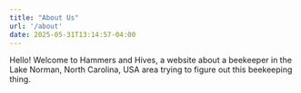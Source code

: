 ```yaml
---
title: "About Us"
url: '/about'
date: 2025-05-31T13:14:57-04:00
---
```


Hello!  Welcome to Hammers and Hives, a website about a beekeeper in the Lake Norman, North Carolina, USA area trying to figure out this beekeeping thing.